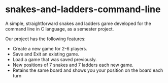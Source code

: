 # snakes-and-ladders-command-line
A simple, straightforward snakes and ladders game developed for the command line in C language, as a semester project. 

Our project has the following features:
- Create a new game for 2-6 players.
- Save and Exit an existing game.
- Load a game that was saved previously.
- New positions of 7 snakes and 7 ladders each new game.
- Retains the same board and shows you your position on the board each turn
